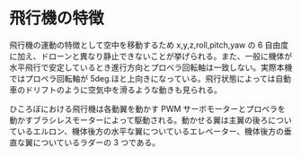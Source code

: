 # 飛行機の特徴

飛行機の運動の特徴として空中を移動するため x,y,z,roll,pitch,yaw の 6 自由度に加え、ドローンと異なり静止できないことが挙げられる。また、一般に機体が水平飛行で安定しているとき進行方向とプロベラ回転軸は一致しない。実際本機ではプロペラ回転軸が 5deg.ほと上向きになっている。飛行状態によっては自動車のドリフトのように空気中を滑るような動きも見られる。

ひころぼにおける飛行機は各動翼を動かす PWM サーボモーターとプロペラを動かすブラシレスモーターによって駆動される。動かせる翼は主翼の後ろについているエルロン、機体後方の水平な翼についているエレベーター、機体後方の垂直な翼についているラダーの 3 つである。
